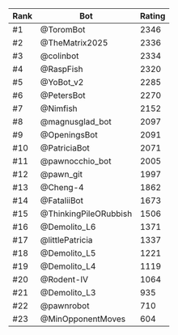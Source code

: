 Rank|Bot|Rating
---|---|---
#1|@ToromBot|2346
#2|@TheMatrix2025|2336
#3|@colinbot|2334
#4|@RaspFish|2320
#5|@YoBot_v2|2285
#6|@PetersBot|2270
#7|@Nimfish|2152
#8|@magnusglad_bot|2097
#9|@OpeningsBot|2091
#10|@PatriciaBot|2071
#11|@pawnocchio_bot|2005
#12|@pawn_git|1997
#13|@Cheng-4|1862
#14|@FataliiBot|1673
#15|@ThinkingPileORubbish|1506
#16|@Demolito_L6|1371
#17|@littlePatricia|1337
#18|@Demolito_L5|1221
#19|@Demolito_L4|1119
#20|@Rodent-IV|1064
#21|@Demolito_L3|935
#22|@pawnrobot|710
#23|@MinOpponentMoves|604
